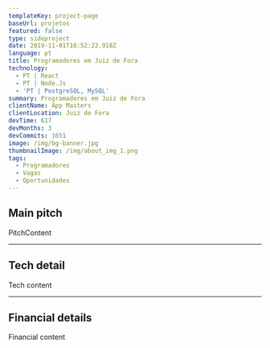 ```yaml
---
templateKey: project-page
baseUrl: projetos
featured: false
type: sideproject
date: 2019-11-01T16:52:22.918Z
language: pt
title: Programadores em Juiz de Fora
technology:
  - PT | React
  - PT | Node.Js
  - 'PT | PostgreSQL, MySQL'
summary: Programadores em Juiz de Fora
clientName: App Masters
clientLocation: Juiz de Fora
devTime: 617
devMonths: 3
devCommits: 1651
image: /img/bg-banner.jpg
thumbnailImage: /img/about_img_1.png
tags:
  - Programadores
  - Vagas
  - Oportunidades
---
```

## Main pitch

PitchContent

---

## Tech detail

Tech content

---

## Financial details

Financial content
